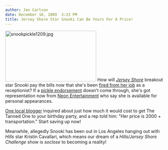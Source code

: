 ```yaml
---
author: Jen Carlson
date: December 18, 2009  3:23 PM
title: Jersey Shore Star Snooki Can Be Yours For A Price!
---
```


<p><span class="mt-enclosure mt-enclosure-image" style="display: inline;"> <img alt="snookpickle1209.jpg" src="https://web.archive.org/web/20130515032427im_/http://gothamist.com/snookpickle1209.jpg" width="290" height="161" class="image-right"> </span>How will <a href="https://web.archive.org/web/20130515032427/http://gothamist.com/tags/jerseyshore"><em>Jersey Shore</em></a> breakout star Snooki pay the bills now that she&apos;s been <a href="https://web.archive.org/web/20130515032427/http://www.nydailynews.com/gossip/2009/12/18/2009-12-18_jersey_shore_cost_nicole_snooki_polizzi_her_receptionist_job_but_not_her_shot_at.html">fired from her job</a> as a receptionist? If a <a href="https://web.archive.org/web/20130515032427/http://www.entertonement.com/clips/nbfsdxdznp--Jersey-Shore-Snooki-Pickles-Is-My-Thing-Suck-the-juice-out-for-you">pickle endorsement</a> doesn&apos;t come through, she&apos;s got representation now from <a href="https://web.archive.org/web/20130515032427/http://www.neon-entertainment.com/snookie/">Neon Entertainment</a> who say she is available for personal appearances. </p>

<p><a href="https://web.archive.org/web/20130515032427/http://nyctheblog.blogspot.com/2009/12/jerseys-shore-snooky-can-be-at-your.html">One local blogger</a> inquired about just how much it would cost to get The Tanned One to your birthday party, and a rep told him: &quot;Her price is 2000 + transportation.&quot; Start saving up now!</p>

<p>Meanwhile, allegedly Snooki has been out in Los Angeles hanging out with <em>Hills</em> star Kristin Cavallari, which means our dream of a <em>Hills/Jersey Shore Challenge</em> show is <em>soclose</em> to becoming a reality!</p>